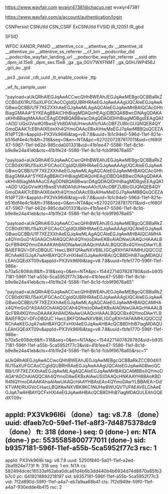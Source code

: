 https://www.wayfair.com
wvaiyr47381@chacuo.net
wvaiyr47381


https://www.wayfair.com/a/account/authentication/login

CSNPersist
CSNUtId
CSN_CSRF
ExCSNUtId
FVSID
IR_12051
IR_gbd


SFSID

WFDC
XANDR_PANID
__attentive_cco
__attentive_dv
__attentive_id
__attentive_pv
__attentive_ss_referrer
__cf_bm
__podscribe_did
__podscribe_wayfair_landing_url
__podscribe_wayfair_referrer
__ssid
_attn_
_dpm_id.15e8
_dpm_ses.15e8
_ga
_ga_0GV7WXFNMT
_ga_Q0HJWP456J
_gcl_au
_gid

_px3
_pxvid
_rdt_uuid
_tt_enable_cookie
_ttp

_wf_fs_sample_user

"payload=aUkQRhAIEGJqAwACCwcQHhBWEAhJEGJqAwMEBgcQCBBaRkZCCB0dXl1RU15aXUFGCAoCCgIdQUBRHRAeEGJqAwAAAgUQCAIeEGJqAwAGBwoQCBB/U1F7XEZXXhAeEGJqAwMLAgAQCAIeEGJqAwMHBAIQCAcGHhBiagGMAAA^SYKEAgBBAICHhBiagMDAQoHEAg}DBDQABBwcDNAgQDAKAsKHh8BiagMAAAoCEAgDDNBQABBwacDAgQDAQIDHhBiagMDBgsEEAgQA1>ADD`UQsGVwIK}fBwsEVh8DA1dUHwoAA1cfUAcDBFZUBlcGUQNQEB4QYGmoDAAK7cEBhAIXEdeXh4QYmoDAAcEBxAIHwMeEGJ7qAwMBBQsQCEZAR1dPT28=&appId=PX3Vk96I6i&tag=v8.7.8&uuid=1b1c94e0-596d-11ef-821e-b516df4e4c1b&ft=318&seq=0&en=NTA&pc=6270207287817011&sid=cf680f47-5967-11ef-b62d-985cda001331&vid=41b1ee47-5586-11ef-8c1d-b9e8e24a41eb&cts=41b1fe24-5586-11ef-8c1d-fcb9f9676a65"

"payload=aUkQRhAIEGJqAwACCwcQHhBWEAhJEGJqAwMEBgcQCBBaRkZCCB0dXl1RU15aXUFGCAoCCgIdQUBRHRAeEGJqAwAAAgUQCAIeEGJqAwAGBwoQCBB/U1F7XEZXXhAeEGJqAwMLAgAQCAIeEGJqAwMHBAIQCAcGHhBiagGMAAA^SYKEAgBBAICHhBiagMDAQoHEAg}DBDQABBwcDNAgQDAKAsKHh8BiagMAAAoCEAgDDNBQABBwacDAgQDAQIDHhBiagMDBgsEEAgQA1>ADD`UQsGVwIK}fBwsEVh8DA1dUHwoAA1cfUAcDBFZUBlcGUQNQEB4QYGmoDAAK7cEBhAIXEdeXh4QYmoDAAcEBxAIHwMeEGJ7qAwMBBQsQCEZAR1dPT28=&appId=PX3Vk96I6i&tag=v8.7.8&uuid=1b1c94e0-596d-11ef-821e-b516df4e4c1b&ft=318&seq=0&en=NTA&pc=6270207287817011&sid=cf680f47-5967-11ef-b62d-985cda001331&vid=41b1ee47-5586-11ef-8c1d-b9e8e24a41eb&cts=41b1fe24-5586-11ef-8c1d-fcb9f9676a65"

"payload=aUkQRhAIEGJqAwACCwcQHhBWEAhJEGJqAwMEBgcQCBBaRkZCCB0dXl1RU15aXUFGCAoCCgIdQUBRHRAeEGJqAwAAAgUQCAIeEGJqAwAGBwoQCBB/U1F7XEZXXhAeEGJqAwMLAgAQCAIeEGJqAwMHBAIQCAMHAx4QYmGoD^ASAAGChAIAQQCAh4QYm}oDAwEKBxAIADNwUAAQcHAAALBQcFBR4KQYmoDAAAKAh8AIDNaAwUAAQcHAAALBQQCBx4QYmoDAwYLBBAIEFRQV>DFcDBQUC`HwcLBKFQfAwNXVB8L}GCgRXH1AFAlMHUQQCClZRChAeKEGJqA7wAHBAYQCFxHXl4eEGJqAwAHBAcQCB8DHhB7iagMDAQULEAhGQEdXT09v&appId=PX3Vk96I6i&tag=v8.7.8&uuid=fbfe1770-596f-11ef-986e-b70a5c608dc8&ft=318&seq=0&en=NTA&pc=1544271407828780&sid=b9357181-596f-11ef-a55b-5ca5952f77c3&vid=41b1ee47-5586-11ef-8c1d-b9e8e24a41eb&cts=41b1fe24-5586-11ef-8c1d-fcb9f9676a65"

"payload=aUkQRhAIEGJqAwACCwcQHhBWEAhJEGJqAwMEBgcQCBBaRkZCCB0dXl1RU15aXUFGCAoCCgIdQUBRHRAeEGJqAwAAAgUQCAIeEGJqAwAGBwoQCBB/U1F7XEZXXhAeEGJqAwMLAgAQCAIeEGJqAwMHBAIQCAMHAx4QYmGoD^ASAAGChAIAQQCAh4QYm}oDAwEKBxAIADNwUAAQcHAAALBQcFBR4KQYmoDAAAKAh8AIDNaAwUAAQcHAAALBQQCBx4QYmoDAwYLBBAIEFRQV>DFcDBQUC`HwcLBKFQfAwNXVB8L}GCgRXH1AFAlMHUQQCClZRChAeKEGJqA7wAHBAYQCFxHXl4eEGJqAwAHBAcQCB8DHhB7iagMDAQULEAhGQEdXT09v&appId=PX3Vk96I6i&tag=v8.7.8&uuid=fbfe1770-596f-11ef-986e-b70a5c608dc8&ft=318&seq=0&en=NTA&pc=1544271407828780&sid=b9357181-596f-11ef-a55b-5ca5952f77c3&vid=41b1ee47-5586-11ef-8c1d-b9e8e24a41eb&cts=41b1fe24-5586-11ef-8c1d-fcb9f9676a65&rsc=1"


aUkQRhAIEGJqAwACCwcQHhBWEAhJEGJqAwMEBgcQCBBaRkZCCB0dXl1RU15aXUFGCAoCCgIdQUBRHRAeEGJqAwAAAgUQCAIeEGJqAwAGBwoQCBB/U1F7XEZXXhAeEGJqAwMLAgAQCAIeEGJqAwMHBAIQCAMBBx4QYmoDAGA^AGChAIAQQCAh4QYmoDAwEKBxAIAwUS}DAAQcHNKAAYH8BAoKBDR4NQYmoDAAAKAhaAIAwUAAQcHAAYHBAsEAx4QYmoDAwYLBBAIEA>Dd`KTVAN}RUGVcCHwcLBQIfAwNXVBK8KC1NUHwBWUQVTUFAEAVELChAeEGJqA7wAHBAYQCFxHXl4eEGJqAwAHBAcQCB8DHhB7iagMDAQULEAhGQEdXT09v




appId: PX3Vk96I6i （done）
tag: v8.7.8 （done）
uuid: dfaeb7c0-59ef-11ef-a8f3-7d4875378dc9 （done）
ft: 318  (done-)
seq: 0  (done-)
en: NTA  (done-)
pc: 5535585800777011  (done-)
sid: b9357181-596f-11ef-a55b-5ca5952f77c3
rsc: 1
---------------------------------------
appId: PX3Vk96I6i
tag: v8.7.8
uuid: 5250f840-5a01-11ef-a2ed-2ba1924e773f
ft: 318
seq: 1
en: NTA
cs: 582494dcec16533af62aba0dca61d4b6b3dd440b4b6934d74d8870a85fb3b7c0
pc: 6419218892218197
sid: b9357181-596f-11ef-a55b-5ca5952f77c3󠄱󠄷󠄲󠄳󠄶󠄱󠄴󠄷󠄴󠄰󠄴󠄲󠄲
vid: 7f2d890d-59f0-11ef-a4a7-eb7a9aa68b41
cts: 7f2d949e-59f0-11ef-a4a7-930edde4b415
rsc: 2

